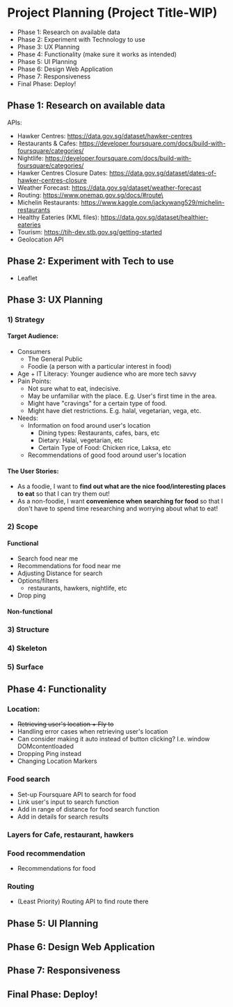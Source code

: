 # Project Planning (Project Title-WIP)
- Phase 1: Research on available data
- Phase 2: Experiment with Technology to use
- Phase 3: UX Planning
- Phase 4: Functionality (make sure it works as intended)
- Phase 5: UI Planning
- Phase 6: Design Web Application
- Phase 7: Responsiveness
- Final Phase: Deploy!

## Phase 1: Research on available data
APIs:
- Hawker Centres: https://data.gov.sg/dataset/hawker-centres
- Restaurants & Cafes: https://developer.foursquare.com/docs/build-with-foursquare/categories/
- Nightlife: https://developer.foursquare.com/docs/build-with-foursquare/categories/
- Hawker Centres Closure Dates: https://data.gov.sg/dataset/dates-of-hawker-centres-closure
- Weather Forecast: https://data.gov.sg/dataset/weather-forecast
- Routing: https://www.onemap.gov.sg/docs/#route\
- Michelin Restaurants: https://www.kaggle.com/jackywang529/michelin-restaurants
- Healthy Eateries (KML files): https://data.gov.sg/dataset/healthier-eateries
- Tourism: https://tih-dev.stb.gov.sg/getting-started
- Geolocation API

## Phase 2: Experiment with Tech to use
- Leaflet



## Phase 3: UX Planning
### 1) Strategy
#### Target Audience:
- Consumers
    - The General Public
    - Foodie (a person with a particular interest in food)
- Age + IT Literacy: Younger audience who are more tech savvy
- Pain Points:
    - Not sure what to eat, indecisive.
    - May be unfamiliar with the place. E.g. User's first time in the area.
    - Might have "cravings" for a certain type of food.
    - Might have diet restrictions. E.g. halal, vegetarian, vega, etc.
- Needs: 
    - Information on food around user's location
        - Dining types: Restaurants, cafes, bars, etc
        - Dietary: Halal, vegetarian, etc
        - Certain Type of Food: Chicken rice, Laksa, etc
    - Recommendations of good food around user's location
#### The User Stories:
<!-- format: as a (what), I want (goal) so that (benefit) -->
- As a foodie, I want to **find out what are the nice food/interesting places to eat** so that I can try them out!
- As a non-foodie, I want **convenience when searching for food** so that I don't have to spend time researching and worrying about what to eat!
### 2) Scope
#### Functional
- Search food near me
- Recommendations for food near me
- Adjusting Distance for search
- Options/filters
    - restaurants, hawkers, nightlife, etc
- Drop ping

#### Non-functional
### 3) Structure
### 4) Skeleton
### 5) Surface


## Phase 4: Functionality

### Location:
- ~~Retrieving user's location + Fly to~~
- Handling error cases when retrieving user's location
- Can consider making it auto instead of button clicking? I.e. window DOMcontentloaded
- Dropping Ping instead
- Changing Location Markers 

### Food search
- Set-up Foursquare API to search for food
- Link user's input to search function
- Add in range of distance for food search function
- Add in details for search results

### Layers for Cafe, restaurant, hawkers


### Food recommendation
- Recommendations for food


### Routing
- (Least Priority) Routing API to find route there




## Phase 5: UI Planning
## Phase 6: Design Web Application
## Phase 7: Responsiveness
## Final Phase: Deploy!
